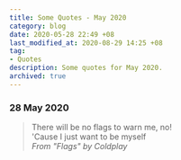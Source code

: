```yaml
---
title: Some Quotes - May 2020
category: blog
date: 2020-05-28 22:49 +08
last_modified_at: 2020-08-29 14:25 +08
tag:
- Quotes
description: Some quotes for May 2020.
archived: true
---
```


### 28 May 2020

> There will be no flags to warn me, no!  
> 'Cause I just want to be myself  
> *From "Flags" by Coldplay*

